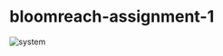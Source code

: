 # bloomreach-assignment-1
![system](https://user-images.githubusercontent.com/30603256/185961578-0655c86e-7275-45e3-9a3a-6013e9504506.png)
